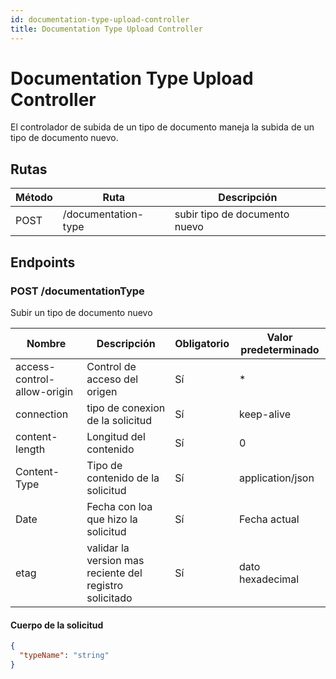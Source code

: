```yaml
---
id: documentation-type-upload-controller
title: Documentation Type Upload Controller
---
```


# Documentation Type Upload Controller

El controlador de subida de un tipo de documento maneja la subida de un tipo de documento nuevo.

## Rutas

| Método | Ruta                | Descripción                |
| ------ | ------------------- | -------------------------- |
| POST   | /documentation-type      | subir tipo de documento nuevo     |

## Endpoints

### POST /documentationType

Subir un tipo de documento nuevo

| Nombre         | Descripción                    | Obligatorio | Valor predeterminado   |
| -------------- | ------------------------------ | ----------- | ---------------------- |
| access-control-allow-origin   | Control de acceso del origen | Sí          | *       |
| connection   | tipo de conexion de la solicitud | Sí          | keep-alive       |
| content-length   | Longitud del contenido | Sí          | 0       |
| Content-Type   | Tipo de contenido de la solicitud | Sí          | application/json       |
| Date   | Fecha con loa que hizo la solicitud | Sí          | Fecha actual       |
| etag   | validar la version mas reciente del registro solicitado | Sí          | dato hexadecimal       |


#### Cuerpo de la solicitud

```json
{
  "typeName": "string"
}

